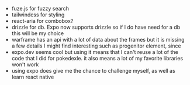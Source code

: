 - fuze.js for fuzzy search
- tailwindcss for styling
- react-aria for combobox?
- drizzle for db. Expo now supports drizzle so if I do have need for a db this will be my choice
- warframe has an api with a lot of data about the frames but it is missing a few details I might find interesting such as progenitor element, since
- expo.dev seems cool but using it means that I can't reuse a lot of the code that I did for pokedexle. it also means a lot of my favorite libraries won't work
- using expo does give me the chance to challenge myself, as well as learn react native
